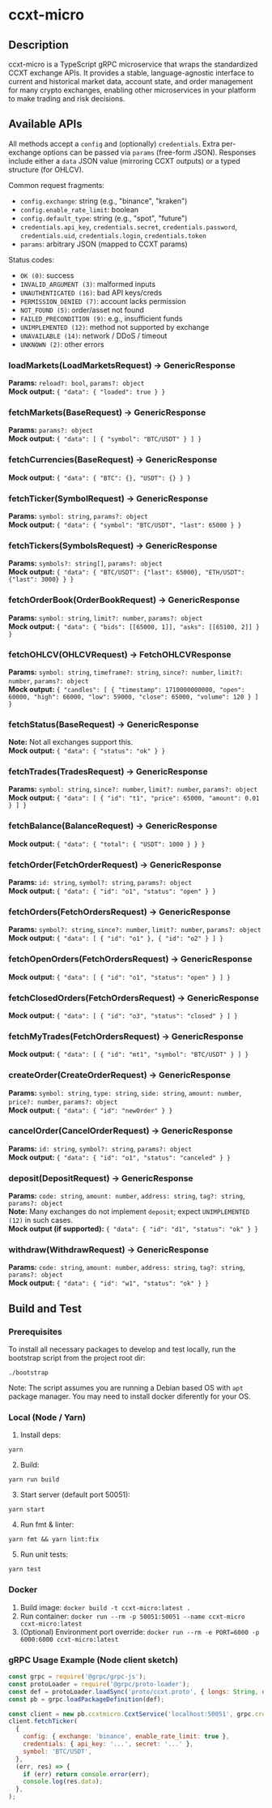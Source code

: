 # ccxt-micro

## Description

ccxt-micro is a TypeScript gRPC microservice that wraps the standardized CCXT exchange APIs. It provides a stable, language-agnostic interface to current and historical market data, account state, and order management for many crypto exchanges, enabling other microservices in your platform to make trading and risk decisions.

## Available APIs

All methods accept a `config` and (optionally) `credentials`. Extra per-exchange options can be passed via `params` (free-form JSON). Responses include either a `data` JSON value (mirroring CCXT outputs) or a typed structure (for OHLCV).

Common request fragments:

- `config.exchange`: string (e.g., "binance", "kraken")
- `config.enable_rate_limit`: boolean
- `config.default_type`: string (e.g., "spot", "future")
- `credentials.api_key`, `credentials.secret`, `credentials.password`, `credentials.uid`, `credentials.login`, `credentials.token`
- `params`: arbitrary JSON (mapped to CCXT params)

Status codes:

- `OK (0)`: success
- `INVALID_ARGUMENT (3)`: malformed inputs
- `UNAUTHENTICATED (16)`: bad API keys/creds
- `PERMISSION_DENIED (7)`: account lacks permission
- `NOT_FOUND (5)`: order/asset not found
- `FAILED_PRECONDITION (9)`: e.g., insufficient funds
- `UNIMPLEMENTED (12)`: method not supported by exchange
- `UNAVAILABLE (14)`: network / DDoS / timeout
- `UNKNOWN (2)`: other errors

### loadMarkets(LoadMarketsRequest) -> GenericResponse

**Params:** `reload?: bool`, `params?: object`  
**Mock output:**
`{ "data": { "loaded": true } }`

### fetchMarkets(BaseRequest) -> GenericResponse

**Params:** `params?: object`  
**Mock output:**
`{ "data": [ { "symbol": "BTC/USDT" } ] }`

### fetchCurrencies(BaseRequest) -> GenericResponse

**Mock output:**
`{ "data": { "BTC": {}, "USDT": {} } }`

### fetchTicker(SymbolRequest) -> GenericResponse

**Params:** `symbol: string`, `params?: object`  
**Mock output:**
`{ "data": { "symbol": "BTC/USDT", "last": 65000 } }`

### fetchTickers(SymbolsRequest) -> GenericResponse

**Params:** `symbols?: string[]`, `params?: object`  
**Mock output:**
`{ "data": { "BTC/USDT": {"last": 65000}, "ETH/USDT": {"last": 3000} } }`

### fetchOrderBook(OrderBookRequest) -> GenericResponse

**Params:** `symbol: string`, `limit?: number`, `params?: object`  
**Mock output:**
`{ "data": { "bids": [[65000, 1]], "asks": [[65100, 2]] } }`

### fetchOHLCV(OHLCVRequest) -> FetchOHLCVResponse

**Params:** `symbol: string`, `timeframe?: string`, `since?: number`, `limit?: number`, `params?: object`  
**Mock output:**
`{ "candles": [ { "timestamp": 1710000000000, "open": 60000, "high": 66000, "low": 59000, "close": 65000, "volume": 120 } ] }`

### fetchStatus(BaseRequest) -> GenericResponse

**Note:** Not all exchanges support this.  
**Mock output:**
`{ "data": { "status": "ok" } }`

### fetchTrades(TradesRequest) -> GenericResponse

**Params:** `symbol: string`, `since?: number`, `limit?: number`, `params?: object`  
**Mock output:**
`{ "data": [ { "id": "t1", "price": 65000, "amount": 0.01 } ] }`

### fetchBalance(BalanceRequest) -> GenericResponse

**Mock output:**
`{ "data": { "total": { "USDT": 1000 } } }`

### fetchOrder(FetchOrderRequest) -> GenericResponse

**Params:** `id: string`, `symbol?: string`, `params?: object`  
**Mock output:**
`{ "data": { "id": "o1", "status": "open" } }`

### fetchOrders(FetchOrdersRequest) -> GenericResponse

**Params:** `symbol?: string`, `since?: number`, `limit?: number`, `params?: object`  
**Mock output:**
`{ "data": [ { "id": "o1" }, { "id": "o2" } ] }`

### fetchOpenOrders(FetchOrdersRequest) -> GenericResponse

**Mock output:**
`{ "data": [ { "id": "o1", "status": "open" } ] }`

### fetchClosedOrders(FetchOrdersRequest) -> GenericResponse

**Mock output:**
`{ "data": [ { "id": "o3", "status": "closed" } ] }`

### fetchMyTrades(FetchOrdersRequest) -> GenericResponse

**Mock output:**
`{ "data": [ { "id": "mt1", "symbol": "BTC/USDT" } ] }`

### createOrder(CreateOrderRequest) -> GenericResponse

**Params:** `symbol: string`, `type: string`, `side: string`, `amount: number`, `price?: number`, `params?: object`  
**Mock output:**
`{ "data": { "id": "newOrder" } }`

### cancelOrder(CancelOrderRequest) -> GenericResponse

**Params:** `id: string`, `symbol?: string`, `params?: object`  
**Mock output:**
`{ "data": { "id": "o1", "status": "canceled" } }`

### deposit(DepositRequest) -> GenericResponse

**Params:** `code: string`, `amount: number`, `address: string`, `tag?: string`, `params?: object`  
**Note:** Many exchanges do not implement `deposit`; expect `UNIMPLEMENTED (12)` in such cases.  
**Mock output (if supported):**
`{ "data": { "id": "d1", "status": "ok" } }`

### withdraw(WithdrawRequest) -> GenericResponse

**Params:** `code: string`, `amount: number`, `address: string`, `tag?: string`, `params?: object`  
**Mock output:**
`{ "data": { "id": "w1", "status": "ok" } }`

## Build and Test

### Prerequisites

To install all necessary packages to develop and test locally, run the bootstrap script from the project root dir:

`./bootstrap`

Note: The script assumes you are running a Debian based OS with `apt` package manager. You may need to install docker diferently for your OS.

### Local (Node / Yarn)

1. Install deps:

`yarn`

2. Build:

`yarn run build`

3. Start server (default port 50051):

`yarn start`

4. Run fmt & linter:

`yarn fmt && yarn lint:fix`

5. Run unit tests:

`yarn test`

### Docker

1. Build image:
   `docker build -t ccxt-micro:latest .`
2. Run container:
   `docker run --rm -p 50051:50051 --name ccxt-micro ccxt-micro:latest`
3. (Optional) Environment port override:
   `docker run --rm -e PORT=6000 -p 6000:6000 ccxt-micro:latest`

### gRPC Usage Example (Node client sketch)

```js
const grpc = require('@grpc/grpc-js');
const protoLoader = require('@grpc/proto-loader');
const def = protoLoader.loadSync('proto/ccxt.proto', { longs: String, defaults: true });
const pb = grpc.loadPackageDefinition(def);

const client = new pb.ccxtmicro.CcxtService('localhost:50051', grpc.credentials.createInsecure());
client.fetchTicker(
  {
    config: { exchange: 'binance', enable_rate_limit: true },
    credentials: { api_key: '...', secret: '...' },
    symbol: 'BTC/USDT',
  },
  (err, res) => {
    if (err) return console.error(err);
    console.log(res.data);
  },
);
```
